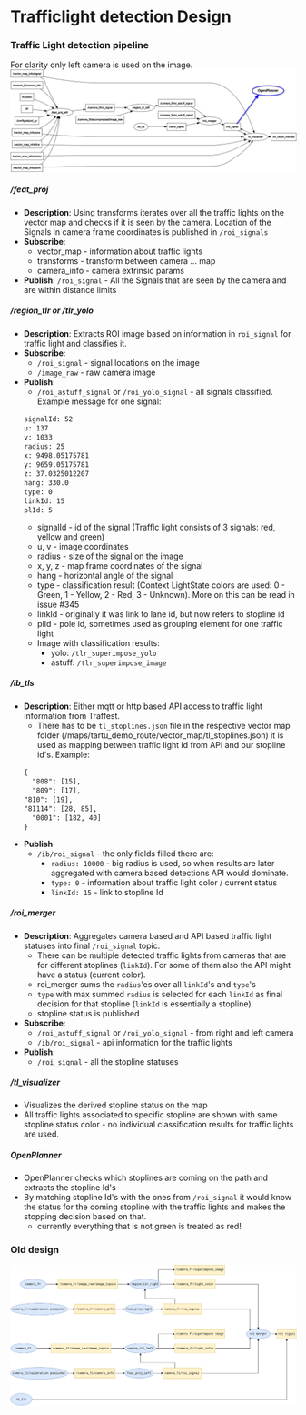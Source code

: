 # Trafficlight detection Design

### Traffic Light detection pipeline

For clarity only left camera is used on the image.
![img](TFL_pipeline_op.png)

##### /feat_proj
* **Description**: Using transforms iterates over all the traffic lights on the vector map and checks if it is seen by the camera. Location of the Signals in camera frame coordinates is published in `/roi_signals`
* **Subscribe**:
  - vector_map - information about traffic lights
  - transforms - transform between camera ... map
  - camera_info - camera extrinsic params
* **Publish**: `/roi_signal` - All the Signals that are seen by the camera and are within distance limits

##### /region_tlr or /tlr_yolo
* **Description**: Extracts ROI image based on information in `roi_signal` for traffic light and classifies it.
* **Subscribe**:
  - `/roi_signal` - signal locations on the image
  - `/image_raw` - raw camera image
* **Publish**:
  - `/roi_astuff_signal` or `/roi_yolo_signal` - all signals classified. Example message for one signal:
  ```
  signalId: 52
  u: 137
  v: 1033
  radius: 25
  x: 9498.05175781
  y: 9659.05175781
  z: 37.0325012207
  hang: 330.0
  type: 0
  linkId: 15
  plId: 5
  ```
    - signalId - id of the signal (Traffic light consists of 3 signals: red, yellow and green)
    - u, v - image coordinates
    - radius - size of the signal on the image
    - x, y, z - map frame coordinates of the signal
    - hang - horizontal angle of the signal
    - type - classification result (Context LightState colors are used: 0 - Green, 1 - Yellow, 2 - Red, 3 - Unknown). More on this can be read in issue #345
    - linkId - originally it was link to lane id, but now refers to stopline id
    - plId - pole id, sometimes used as grouping element for one traffic light
  - Image with classification results:
    - yolo: `/tlr_superimpose_yolo`
    - astuff: `/tlr_superimpose_image`

##### /ib_tls
* **Description**: Either mqtt or http based API access to traffic light information from Traffest.
  - There has to be `tl_stoplines.json` file in the respective vector map folder (/maps/tartu_demo_route/vector_map/tl_stoplines.json) it is used as mapping between traffic light id from API and our stopline id's. Example:
  ```
  {
	"808": [15],
	"809": [17],
  "810": [19],
  "81114": [28, 85],
	"0001": [182, 40]
  }
  ```
* **Publish**
  - `/ib/roi_signal` - the only fields filled there are:
    - `radius: 10000` - big radius is used, so when results are later aggregated with camera based detections API would dominate.
    - `type: 0` - information about traffic light color / current status
    - `linkId: 15` - link to stopline Id

##### /roi_merger
* **Description**: Aggregates camera based and API based traffic light statuses into final `/roi_signal` topic.
  - There can be multiple detected traffic lights from cameras that are for different stoplines (`linkId`). For some of them also the API might have a status (current color).
  - roi_merger sums the `radius`'es over all `linkId`'s and `type`'s
  - `type` with max summed `radius` is selected for each `linkId` as final decision for that stopline (`linkId` is essentially a stopline).
  - stopline status is published
* **Subscribe**:
  - `/roi_astuff_signal` or `/roi_yolo_signal` - from right and left camera
  - `/ib/roi_signal` - api information for the traffic lights
* **Publish**:
  - `/roi_signal` - all the stopline statuses

##### /tl_visualizer
* Visualizes the derived stopline status on the map
* All traffic lights associated to specific stopline are shown with same stopline status color - no individual classification results for traffic lights are used.

##### OpenPlanner
* OpenPlanner checks which stoplines are coming on the path and extracts the stopline Id's
* By matching stopline Id's with the ones from `/roi_signal` it would know the status for the coming stopline with the traffic lights and makes the stopping decision based on that.
  - currently everything that is not green is treated as red!




### Old design
![img](diagram.png)
